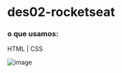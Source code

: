 # des02-rocketseat
### o que usamos:
HTML | CSS

![image](https://github.com/delcor027/des02-rocketseat/assets/129231567/7c10f9f0-02dc-4ed1-90ee-37f44ff7bb33)

